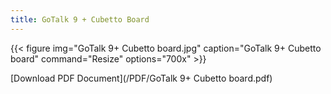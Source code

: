 ```yaml
---
title: GoTalk 9 + Cubetto Board
---
```



{{< figure
img="GoTalk 9+ Cubetto board.jpg"
caption="GoTalk 9+ Cubetto board"
command="Resize"
options="700x" >}}

[Download PDF Document](/PDF/GoTalk 9+ Cubetto board.pdf)
